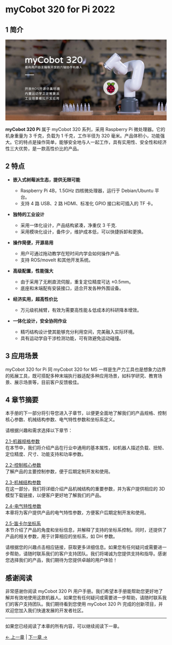 # myCobot 320 for Pi 2022

## 1 简介

<img src="../../resources/2-ProductFeature/产品主图.jpg" width="800" height="auto" />

**myCobot 320 Pi** 属于 myCobot 320 系列，采用 Raspberry Pi 微处理器。它的机身重量为 3 千克，负载为 1 千克，工作半径为 320 毫米。产品体积小，功能强大。它的特点是操作简单，能够安全地与人一起工作，具有实用性、安全性和经济性三大优势，是一款高性价比的产品。

## 2 特点

- **嵌入式树莓派生态，提供无限可能**

  - Raspberry Pi 4B，1.5GHz 四核微处理器，运行于 Debian/Ubuntu 平台。
  - 支持 4 路 USB、2 路 HDMI、标准化 GPIO 接口和可插入的 TF 卡。<br>

- **独特的工业设计**

  - 采用一体化设计，产品结构紧凑，净重仅 3 千克.
  - 采用模块化设计，备件少，维护成本低，可以快捷拆卸和更换。<br>

- **操作简便，开源易用**

  - 用户可通过拖动教学在短时间内学会如何操作产品.
  - 支持 ROS/moveIt 和其他开发系统。<br>

- **高级配置，性能强大**

  - 由于采用了无刷直流伺服，重复定位精度可达 ±0.5mm。
  - 底座和末端配有安装接口，适合开发各种外围设备。<br>

- **经济实用，超高性价比**

  - 万元级机械臂，有效为需要高性能＆低成本的科研降本增效。<br>

- **一体化设计，安全协同作业**
  - 精巧结构设计使其能够充分利用空间，完美融入实际环境。
  - 具有运动学自干涉检测功能，可有效避免运动碰撞。<br>

## 3 应用场景

myCobot 320 for Pi 同 myCobot 320 for M5 一样是生产力工具也是想象力边界的拓展工具，既可搭配多种末端执行器适配多种应用场景，如科学研究、教育场景、展示场景等，目前客户反馈极佳。

## 4 章节摘要

本手册的下一部分将引导您进入子章节，以便更全面地了解我们的产品规格、控制核心参数、机械结构参数、电气特性参数和坐标系定义。

请根据兴趣和需求选择以下章节：

<a DesignPhilosophy="my-paragraph-1"></a>
[2.1-机器规格参数](2.2.1-MachineSpecification.md)<br>
在本节中，我们将介绍产品在行业中通用的基本属性，如机器人描述负载、扭矩、定位精度、尺寸、功能支持和功率参数。<br>

<a SuitableUsers="my-paragraph-2"></a>
[2.2-控制核心参数](2.2.2-ControlCoreParameter.md)<br>
了解产品的主要控制参数，便于后期定制开发和使用。<br>

<a ApplicationScenario="my-paragraph-3"></a>
[2.3-机械结构参数](2.2.2-ControlCoreParameter.md)<br>
在这一部分，我们将详细介绍产品机械结构的重要参数，并为客户提供相应的 3D 模型下载链接，以便客户更好地了解我们的产品。<br>

<a AccessoriesandTools="my-paragraph-4"></a>
[2.4-电气特性参数](2.2.4-ElectricalCharacteristicParameter.md)<br>
本章将为客户提供产品的电气特性参数，方便客户后期定制开发和使用。<br>

<a AccessoriesandTools="my-paragraph-4"></a>
[2.5-笛卡尔坐标系](2.2.5-CoordinateSystem.md)<br>
本节介绍了产品的角度和坐标信息，并解释了支持的坐标系控制。同时，还提供了产品的相关参数，用于计算相应的坐标系，如 DH 参数。<br>

请根据您的兴趣点击相应链接，获取更多详细信息。如果您有任何疑问或需要进一步帮助，请随时联系我们的客户支持团队。我们将竭诚为您提供支持和指导。感谢您选择我们的产品，我们期待为您提供卓越的用户体验！<br>

## 感谢阅读

非常感谢你阅读 myCobot 320 Pi 用户手册。我们希望本手册能帮助您更好地了解并有效地使用这款机器人。如果您有任何疑问或需要进一步帮助，请随时联系我们的客户支持团队。我们期待看到您使用 myCobot 320 Pi 完成的创新项目，并欢迎您加入我们快速发展的开发者社区。

---

如果您已经阅读了本章的所有内容，可以继续阅读下一章。

[← 上一章](../../1-ProductIntroduction/README.md) | [下一章 →](../../3-UserNotes/320_PI/README.md)
